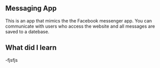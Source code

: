## Messaging App

This is an app that mimics the the Facebook messenger app. You can communicate with users who access the website and all messages are saved to a datebase.

## What did I learn

-fjsfjs
